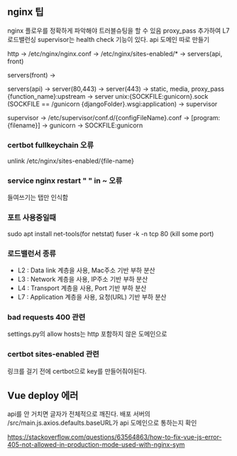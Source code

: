 ## nginx 팁

nginx 플로우를 정확하게 파악해야 트러블슈팅을 할 수 있음
proxy_pass 추가하여 L7 로드밸런싱
supervisor는 health check 기능이 있다.
api 도메인 따로 만들기

http -> /etc/nginx/nginx.conf -> /etc/nginx/sites-enabled/* -> servers(api, front)

servers(front) -> 

servers(api) -> server(80,443) -> server(443) -> static, media, proxy_pass {function_name}:upstream -> server unix:{SOCKFILE:gunicorn}.sock (SOCKFILE == /gunicorn {djangoFolder}.wsgi:application) -> supervisor

supervisor -> /etc/supervisor/conf.d/{configFileName}.conf -> [program:{filename}] -> gunicorn -> SOCKFILE:gunicorn

### certbot fullkeychain 오류

unlink /etc/nginx/sites-enabled/{file-name}

### service nginx restart " " in ~ 오류

들여쓰기는 탭만 인식함

### 포트 사용중일때

sudo apt install net-tools(for netstat)
fuser -k -n tcp 80 (kill some port)

### 로드밸런서 종류

- L2 : Data link 계층을 사용, Mac주소 기반 부하 분산
- L3 : Network 계층을 사용, IP주소 기반 부하 분산
- L4 : Transport 계층을 사용, Port 기반 부하 분산
- L7 : Application 계층을 사용, 요청(URL) 기반 부하 분산

### bad requests 400 관련

settings.py의 allow hosts는 http 포함하지 않은 도메인으로

### certbot sites-enabled 관련

링크를 걸기 전에 certbot으로 key를 만들어줘야된다.

## Vue deploy 에러

api를 안 거치면 글자가 전체적으로 깨진다. 배포 서버의 /src/main.js.axios.defaults.baseURL가 api 도메인으로 통하는지 확인

https://stackoverflow.com/questions/63564863/how-to-fix-vue-js-error-405-not-allowed-in-production-mode-used-with-nginx-sym